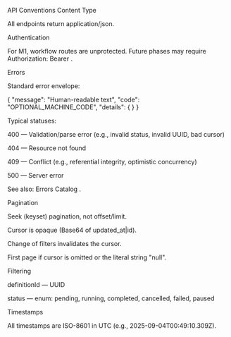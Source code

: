 
API Conventions
Content Type

All endpoints return application/json.

Authentication

For M1, workflow routes are unprotected. Future phases may require Authorization: Bearer <token>.

Errors

Standard error envelope:

{ "message": "Human-readable text", "code": "OPTIONAL_MACHINE_CODE", "details": { } }


Typical statuses:

400 — Validation/parse error (e.g., invalid status, invalid UUID, bad cursor)

404 — Resource not found

409 — Conflict (e.g., referential integrity, optimistic concurrency)

500 — Server error

See also: Errors Catalog
.

Pagination

Seek (keyset) pagination, not offset/limit.

Cursor is opaque (Base64 of updated_at|id).

Change of filters invalidates the cursor.

First page if cursor is omitted or the literal string "null".

Filtering

definitionId — UUID

status — enum: pending, running, completed, cancelled, failed, paused

Timestamps

All timestamps are ISO-8601 in UTC (e.g., 2025-09-04T00:49:10.309Z).
